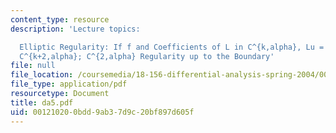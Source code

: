 ```yaml
---
content_type: resource
description: 'Lecture topics:

  Elliptic Regularity: If f and Coefficients of L in C^{k,alpha}, Lu = f, then u in
  C^{k+2,alpha}; C^{2,alpha} Regularity up to the Boundary'
file: null
file_location: /coursemedia/18-156-differential-analysis-spring-2004/001210200bdd9ab37d9c20bf897d605f_da5.pdf
file_type: application/pdf
resourcetype: Document
title: da5.pdf
uid: 00121020-0bdd-9ab3-7d9c-20bf897d605f
---
```

